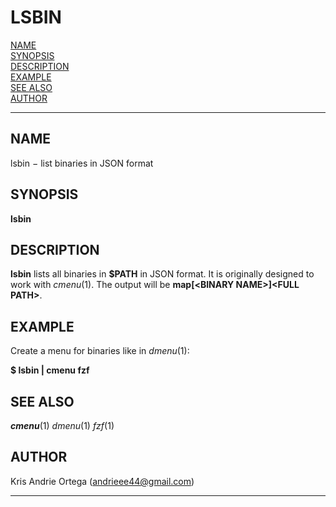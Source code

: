 # LSBIN

[NAME](#NAME)  
[SYNOPSIS](#SYNOPSIS)  
[DESCRIPTION](#DESCRIPTION)  
[EXAMPLE](#EXAMPLE)  
[SEE ALSO](#SEE%20ALSO)  
[AUTHOR](#AUTHOR)  

------------------------------------------------------------------------

## NAME <span id="NAME"></span>

lsbin − list binaries in JSON format

## SYNOPSIS <span id="SYNOPSIS"></span>

**lsbin**

## DESCRIPTION <span id="DESCRIPTION"></span>

**lsbin** lists all binaries in **\$PATH** in JSON format. It is
originally designed to work with *cmenu*(1). The output will be
**map\[\<BINARY NAME\>\]\<FULL PATH\>**.

## EXAMPLE <span id="EXAMPLE"></span>

Create a menu for binaries like in *dmenu*(1):

**\$ lsbin \| cmenu fzf**

## SEE ALSO <span id="SEE ALSO"></span>

***cmenu***(1) *dmenu*(1) *fzf*(1)

## AUTHOR <span id="AUTHOR"></span>

Kris Andrie Ortega (andrieee44@gmail.com)

------------------------------------------------------------------------

